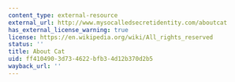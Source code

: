 ```yaml
---
content_type: external-resource
external_url: http://www.mysocalledsecretidentity.com/aboutcat
has_external_license_warning: true
license: https://en.wikipedia.org/wiki/All_rights_reserved
status: ''
title: About Cat
uid: ff410490-3d73-4622-bfb3-4d12b370d2b5
wayback_url: ''
---
```

